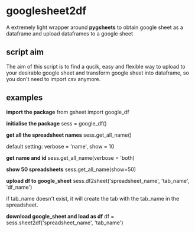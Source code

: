 # googlesheet2df
A extremely light wrapper around **pygsheets** to obtain google sheet as a dataframe and upload dataframes to a google sheet

## script aim
The aim of this script is to find a qucik, easy and flexible way to upload to your desirable google sheet and transform google sheet into dataframe, so you don't need to import csv anymore.

## examples

**import the package**
from gsheet import google_df

**initialise the package**
sess = google_df()

**get all the spreadsheet names**
sess.get_all_name()

default setting: verbose = 'name', show = 10

__get name and id__ 
sess.get_all_name(verbose = 'both)

__show 50 spreadsheets__ 
sess.get_all_name(show=50)

**upload df to google_sheet**
sess.df2sheet('spreadsheet_name', 'tab_name', 'df_name')

if tab_name doesn't exist, it will create the tab with the tab_name in the spreadsheet.

**download google_sheet and load as df**
df = sess.sheet2df('spreadsheet_name', 'tab_name')
